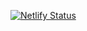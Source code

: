 [![Netlify Status](https://api.netlify.com/api/v1/badges/771a75f4-9cdc-422f-bcd1-7c419b54fbf5/deploy-status)](https://app.netlify.com/sites/elegant-axolotl-088733/deploys)
